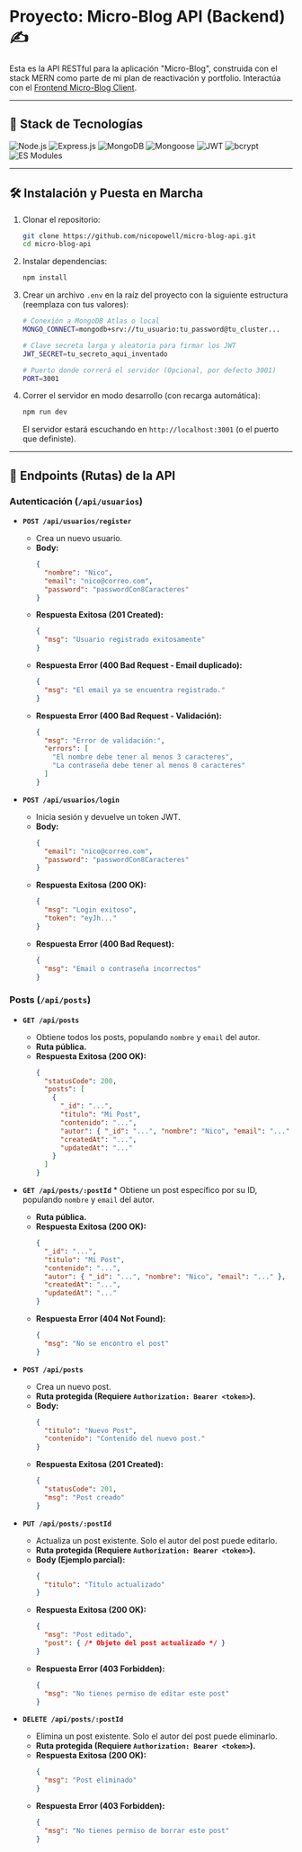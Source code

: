 # Proyecto: Micro-Blog API (Backend) ✍️

Esta es la API RESTful para la aplicación "Micro-Blog", construida con el stack MERN como parte de mi plan de reactivación y portfolio. Interactúa con el [Frontend Micro-Blog Client](https://github.com/nicopowell/micro-blog-client). 


---

## 🚀 Stack de Tecnologías

![Node.js](https://img.shields.io/badge/Node.js-339933?style=for-the-badge&logo=nodedotjs&logoColor=white)
![Express.js](https://img.shields.io/badge/Express.js-000000?style=for-the-badge&logo=express&logoColor=white)
![MongoDB](https://img.shields.io/badge/MongoDB-4EA94B?style=for-the-badge&logo=mongodb&logoColor=white)
![Mongoose](https://img.shields.io/badge/Mongoose-880000?style=for-the-badge&logo=mongoose&logoColor=white)
![JWT](https://img.shields.io/badge/JWT-000000?style=for-the-badge&logo=jsonwebtokens&logoColor=white)
![bcrypt](https://img.shields.io/badge/bcrypt-62438A?style=for-the-badge)
![ES Modules](https://img.shields.io/badge/ES_Modules-F7DF1E?style=for-the-badge&logo=javascript&logoColor=black)

---

## 🛠️ Instalación y Puesta en Marcha

1.  Clonar el repositorio:
    ```bash
    git clone https://github.com/nicopowell/micro-blog-api.git
    cd micro-blog-api 
    ```
2.  Instalar dependencias:
    ```bash
    npm install
    ```
3.  Crear un archivo `.env` en la raíz del proyecto con la siguiente estructura (reemplaza con tus valores):
    ```bash
    # Conexión a MongoDB Atlas o local
    MONGO_CONNECT=mongodb+srv://tu_usuario:tu_password@tu_cluster...

    # Clave secreta larga y aleatoria para firmar los JWT
    JWT_SECRET=tu_secreto_aqui_inventado

    # Puerto donde correrá el servidor (Opcional, por defecto 3001)
    PORT=3001
    ```
4.  Correr el servidor en modo desarrollo (con recarga automática):
    ```bash
    npm run dev
    ```
    El servidor estará escuchando en `http://localhost:3001` (o el puerto que definiste).

---

## 📖 Endpoints (Rutas) de la API

### Autenticación (`/api/usuarios`)

* **`POST /api/usuarios/register`**
    * Crea un nuevo usuario.
    * **Body:**
        ```json
        {
          "nombre": "Nico",
          "email": "nico@correo.com",
          "password": "passwordCon8Caracteres"
        }
        ```
    * **Respuesta Exitosa (201 Created):**
        ```json
        {
          "msg": "Usuario registrado exitosamente"
        }
        ```
    * **Respuesta Error (400 Bad Request - Email duplicado):**
        ```json
        {
          "msg": "El email ya se encuentra registrado."
        }
        ```
    * **Respuesta Error (400 Bad Request - Validación):**
        ```json
        {
          "msg": "Error de validación:",
          "errors": [
            "El nombre debe tener al menos 3 caracteres",
            "La contraseña debe tener al menos 8 caracteres"
          ]
        }
        ```

* **`POST /api/usuarios/login`**
    * Inicia sesión y devuelve un token JWT.
    * **Body:**
        ```json
        {
          "email": "nico@correo.com",
          "password": "passwordCon8Caracteres"
        }
        ```
    * **Respuesta Exitosa (200 OK):**
        ```json
        {
          "msg": "Login exitoso",
          "token": "eyJh..."
        }
        ```
    * **Respuesta Error (400 Bad Request):**
        ```json
        {
          "msg": "Email o contraseña incorrectos"
        }
        ```

### Posts (`/api/posts`)

* **`GET /api/posts`**
    * Obtiene todos los posts, populando `nombre` y `email` del autor.
    * **Ruta pública.**
    * **Respuesta Exitosa (200 OK):**
        ```json
        {
          "statusCode": 200,
          "posts": [
            {
              "_id": "...",
              "titulo": "Mi Post",
              "contenido": "...",
              "autor": { "_id": "...", "nombre": "Nico", "email": "..." },
              "createdAt": "...",
              "updatedAt": "..."
            }
          ]
        }
        ```

* **`GET /api/posts/:postId`** * Obtiene un post específico por su ID, populando `nombre` y `email` del autor.
    * **Ruta pública.**
    * **Respuesta Exitosa (200 OK):**
        ```json
        {
          "_id": "...",
          "titulo": "Mi Post",
          "contenido": "...",
          "autor": { "_id": "...", "nombre": "Nico", "email": "..." },
          "createdAt": "...",
          "updatedAt": "..."
        }
        ```
    * **Respuesta Error (404 Not Found):**
        ```json
        {
          "msg": "No se encontro el post"
        }
        ```

* **`POST /api/posts`**
    * Crea un nuevo post.
    * **Ruta protegida (Requiere `Authorization: Bearer <token>`).**
    * **Body:**
        ```json
        {
          "titulo": "Nuevo Post",
          "contenido": "Contenido del nuevo post."
        }
        ```
    * **Respuesta Exitosa (201 Created):**
        ```json
        {
          "statusCode": 201,
          "msg": "Post creado"
        }
        ```

* **`PUT /api/posts/:postId`**
    * Actualiza un post existente. Solo el autor del post puede editarlo.
    * **Ruta protegida (Requiere `Authorization: Bearer <token>`).**
    * **Body (Ejemplo parcial):**
        ```json
        {
          "titulo": "Título actualizado"
        }
        ```
    * **Respuesta Exitosa (200 OK):**
        ```json
        {
          "msg": "Post editado",
          "post": { /* Objeto del post actualizado */ }
        }
        ```
    * **Respuesta Error (403 Forbidden):**
        ```json
        {
          "msg": "No tienes permiso de editar este post"
        }
        ```

* **`DELETE /api/posts/:postId`**
    * Elimina un post existente. Solo el autor del post puede eliminarlo.
    * **Ruta protegida (Requiere `Authorization: Bearer <token>`).**
    * **Respuesta Exitosa (200 OK):**
        ```json
        {
          "msg": "Post eliminado"
        }
        ```
    * **Respuesta Error (403 Forbidden):**
        ```json
        {
          "msg": "No tienes permiso de borrar este post"
        }
        ```